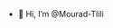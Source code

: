 - 👋 Hi, I’m @Mourad-Tlili
<!---
Mourad-Tlili/Mourad-Tlili is a ✨ special ✨ repository because its `README.md` (this file) appears on your GitHub profile.
You can click the Preview link to take a look at your changes.
--->
